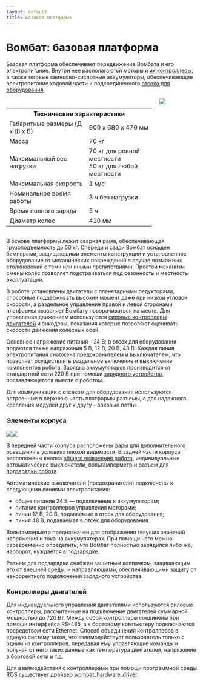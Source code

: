 ```yaml
---
layout: default
title: Базовая платформа
---
```


# Вомбат: базовая платформа

Базовая платформа обеспечивает передвижение Вомбата и его электропитание. Внутри нее располагаются моторы и [их контроллеры](#контроллеры-двигателей), а также тяговые свинцово-кислотные аккумуляторы, обеспечивающие электропитание ходовой части и подсоединенного [отсека для оборудования](/wombat-robot-docs/docs/about/user_space.html).

<div style="display: flex;" markdown="1">
<div style="margin-top: 10px; text-align: justify; min-width: 300px;">
<table style="width:100%;">
 <tr>
   <th colspan="2" style="text-align: center">Технические характеристики</th>
 </tr>
 <tr>
   <td>Габаритные размеры (Д х Ш х В)</td>
   <td>900 х 680 х 470 мм </td>
 </tr>
 <tr>
   <td>Масса</td>
   <td>70 кг</td>
 </tr>
 <tr>
   <td>Максимальный вес нагрузки</td>
   <td>70 кг для ровной местности <br> 50 кг для любой местности</td>
 </tr>
 <tr>
   <td>Максимальная скорость</td>
   <td>1 м/с</td>
 </tr>
 <tr>
   <td>Номинальное время работы</td>
   <td>3 ч без нагрузки</td>
 </tr>
 <tr>
   <td>Время полного заряда</td>
   <td>5 ч</td>
 </tr>
 <tr>
   <td>Диаметр колес</td>
   <td>410 мм</td>
 </tr>
</table>
</div>
<div style="display: inline; margin-left: 20px;">
<img class="scalable" style="float: left; min-width: 100px;" src="/wombat-robot-docs/assets/images/chassis/main_view.jpg">
</div>
</div>  

В основе платформы лежит сварная рама, обеспечивающая грузоподъемность до 50 кг. Спереди и сзади Вомбат оснащен бамперами, защищающими элементы конструкции и установленное оборудование от механических повреждений в случае возможных столкновений с теми или иными препятствиями. Простой механизм смены колёс позволяет подстраиваться под сезонность и местность эксплуатации.

В роботе установлены двигатели с планетарными редукторами, способные поддерживать высокий момент даже при низкой угловой скорости, а раздельное управление правой и левой сторонами платформы позволяет Вомбату поворачиваться на месте. Для управления движением используются [силовые контроллеры двигателей](#контроллеры-двигателей) и энкодеры, показания которых позволяют оценивать скорости движения колёсных осей.

Основное напряжение питания - 24 В; в отсек для оборудования подаются также напряжения 5 В, 12 В, 20 В, 48 В. Каждая линия электропитания снабжена предохранителем и выключателем, что позволяет осуществлять раздельное включение и выключение компонентов робота. Зарядка аккумуляторов производится от стандартной сети 220 В при помощи [зарядного устройства](/wombat-robot-docs/docs/basics/charging.html#зарядное-устройство), поставляющегося вместе с роботом.

Для коммуникации с отсеком для оборудования используются встроенные в верхнюю часть платформы разъемы, а для надежного крепления модулей друг к другу - боковые петли.

### Элементы корпуса

<div style="display: inline-block;">
<img class="scalable" style="max-width:45%; float:left;" src="/wombat-robot-docs/assets/images/chassis/front_panel.jpg">
<img class="scalable" style="max-width:45%; float:left;" src="/wombat-robot-docs/assets/images/chassis/rear_panel.jpg">
</div>

В передней части корпуса расположены фары для дополнительного освещения в условиях плохой видимости. В задней части корпуса расположены кнопка [общего включения робота](/wombat-robot-docs/docs/basics/power_on_off.html#общее-включение-робота), индивидуальные автоматические выключатели, вольтамперметр и разъем для [подзарядки робота](/wombat-robot-docs/docs/basics/charging.html).

Автоматические выключатели (предохранители) подключены к следующими линиями электропитания:
* общее питание 24 В &mdash; подключение к аккумуляторам;
* питание контроллеров управления моторами;
* линии 12 В, 20 В, подаваемые в отсек для оборудования;
* линия 48 В, подаваемая в отсек для оборудования.

Вольтамперметр предназначен для отображения текущих значений напряжения и тока на аккумуляторах. При помощи него можно своевременно определить, что Вомбат полностью зарядился либо же, наоборот, нуждается в подзарядке.

Разъем для подзарядки снабжен защитным колпачком, защищающим его от внешней среды, и направляющими, обеспечивающими защиту от некорректного подключения зарядного устройства.

### Контроллеры двигателей

Для индивидуального управления двигателями используются силовые контроллеры, рассчитанные на подключение двигателей суммарной мощностью до 720 Вт. Между собой контроллеры соединены при помощи интерфейса RS-485, а к бортовому компьютеру подключаются посредством сети Ethernet. Способ объединения контроллеров в единую систему таков, что взаимодействует пользователь только с одним из контроллеров, передавая ему управляющие команды и получая от него таких данные как температура двигателей, напряжение в бортовой сети и т.д.

Для взаимодействия с контроллерами при помощи программной среды ROS существует драйвер [wombat_hardware_driver](https://github.com/kb-avrora/wombat_hardware_interface).
